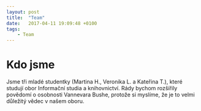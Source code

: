 ```yaml
---
layout: post
title:  "Team"
date:   2017-04-11 19:09:48 +0100
tags: 
    - Team
---
```


# Kdo jsme
Jsme tři mladé studentky (Martina H., Veronika L. a Kateřina T.), které studují obor Informační studia a knihovnictví. 
Rády bychom rozšířily povědomí o osobnosti Vannevara Bushe, protože si myslíme, že je to velmi důležitý vědec v našem oboru.